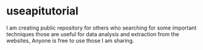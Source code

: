 # useapitutorial
I am creating public repository for others who searching for some important techniques those are useful
for data analysis and extraction from the websites, Anyone is free to use those I am sharing.
